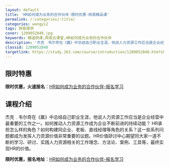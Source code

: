 ```yaml
---
layout: default
title: 'HR如何成为业务的合作伙伴-限时优惠-网易精品课'
permalink: /:categories/:title/
categories: wangyi2
tags: 网易提供
cover: 1209052840.jpg
keywords: 精选网课,网易云课堂,HR如何成为业务的合作伙伴
description: '杰克﹒韦尔奇在《赢》中总结自己职业生涯，他说人力资源工作应当是企业经营中最重要的工作之一。如何推动人力资源工作成为企业不'
classid: 1209052840
targetlink: https://study.163.com/course/introduction/1209052840.htm?share=1&shareId=1025206652&utm_campaign=share&utm_medium=iphoneShare&utm_source=&utm_u=1025206652
---
```


## 限时特惠

**限时优惠，火速报名**：[HR如何成为业务的合作伙伴-报名学习](https://study.163.com/course/introduction/1209052840.htm?share=1&shareId=1025206652&utm_campaign=share&utm_medium=iphoneShare&utm_source=&utm_u=1025206652)

## 课程介绍

杰克﹒韦尔奇在《赢》中总结自己职业生涯，他说人力资源工作应当是企业经营中最重要的工作之一。如何推动人力资源工作成为企业不断前进的持续动能？ HR承担怎么样的角色？如何构建同企业、老板、直线经理等角色的关系？这一些系列问题都成为发挥人力资源价值非常重要的议题。HR价值研讨中心期望同大家一道不断的学习、研讨、实践人力资源相关的工作理念、方法论、案例、工具等，最终实现HR的价值。

**限时优惠，报名地址**：[HR如何成为业务的合作伙伴-报名学习](https://study.163.com/course/introduction/1209052840.htm?share=1&shareId=1025206652&utm_campaign=share&utm_medium=iphoneShare&utm_source=&utm_u=1025206652)

